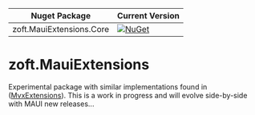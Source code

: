 
Nuget Package | Current Version
--- | ---
| zoft.MauiExtensions.Core | [![NuGet](https://img.shields.io/nuget/v/zoft.MauiExtensions.Core.svg)](https://www.nuget.org/packages/zoft.MauiExtensions.Core/)


# zoft.MauiExtensions

Experimental package with similar implementations found in ([MvxExtensions](https://github.com/zleao/MvvmCross-Extensions)).
This is a work in progress and will evolve side-by-side with MAUI new releases...
